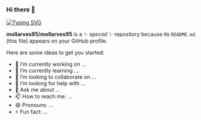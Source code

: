 ### Hi there 👋
[![Typing SVG](https://readme-typing-svg.demolab.com?font=Fira+Code&pause=1000&color=33F71B&random=false&width=435&lines=%C2%A1Hola!+soy+Mar%C3%ADa;Bienvenido+a+mi+perfil)](https://git.io/typing-svg)

**mollarves95/mollarves95** is a ✨ _special_ ✨ repository because its `README.md` (this file) appears on your GitHub profile.

Here are some ideas to get you started:

- 🔭 I’m currently working on ...
- 🌱 I’m currently learning ...
- 👯 I’m looking to collaborate on ...
- 🤔 I’m looking for help with ...
- 💬 Ask me about ...
- 📫 How to reach me: ...
- 😄 Pronouns: ...
- ⚡ Fun fact: ...
  
